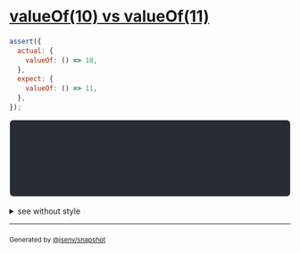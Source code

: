 # [valueOf(10) vs valueOf(11)](../../wrapped_value.test.js#L71)

```js
assert({
  actual: {
    valueOf: () => 10,
  },
  expect: {
    valueOf: () => 11,
  },
});
```

![img](throw.svg)

<details>
  <summary>see without style</summary>

```console
AssertionError: actual and expect are different

actual: {
  valueOf(): 10,
}
expect: {
  valueOf(): 11,
}
```

</details>


---

<sub>
  Generated by <a href="https://github.com/jsenv/core/tree/main/packages/independent/snapshot">@jsenv/snapshot</a>
</sub>
